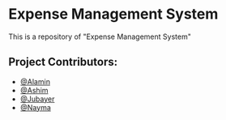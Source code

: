 
# Expense Management System

This is a repository of "Expense Management System"


## Project Contributors:

- [@Alamin](https://www.github.com/alamindesign)
- [@Ashim](https://www.github.com/ashimghoshfm)
- [@Jubayer](https://www.github.com/jubayer17pro)
- [@Nayma](https://www.github.com/NaymaFerdousi)

